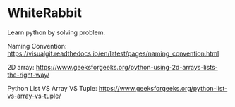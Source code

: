 # WhiteRabbit

Learn python by solving problem. 

Naming Convention: https://visualgit.readthedocs.io/en/latest/pages/naming_convention.html

2D array: https://www.geeksforgeeks.org/python-using-2d-arrays-lists-the-right-way/

Python List VS Array VS Tuple: https://www.geeksforgeeks.org/python-list-vs-array-vs-tuple/
